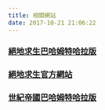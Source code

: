 ```yaml
---
title: 相關網站
date: 2017-10-21 21:06:22
---
```

### [絕地求生巴哈姆特哈拉版](https://forum.gamer.com.tw/B.php?bsn=30630)
### [絕地求生官方網站](https://www.playbattlegrounds.com/main.pu)
### [世紀帝國巴哈姆特哈拉版](https://forum.gamer.com.tw/B.php?bsn=1122)